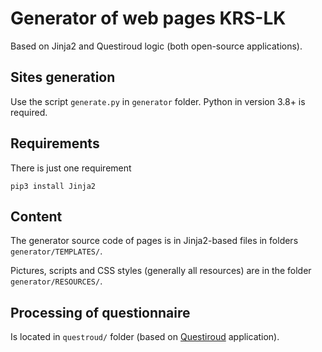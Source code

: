 # Generator of web pages KRS-LK
Based on Jinja2 and Questiroud logic (both open-source applications).

## Sites generation
Use the script `generate.py` in `generator` folder. Python in version 3.8+ is
required.

## Requirements
There is just one requirement
```
pip3 install Jinja2
```
## Content
The generator source code of pages is in Jinja2-based files in folders
`generator/TEMPLATES/`.

Pictures, scripts and CSS styles (generally all resources) are in
the folder `generator/RESOURCES/`.

## Processing of questionnaire
Is located in `questroud/` folder (based on
[Questiroud](https://github.com/david-salac/Questiroud-simple-quiz-application)
application).
